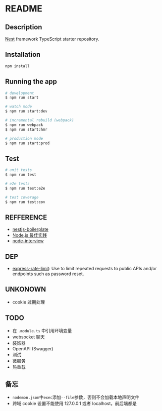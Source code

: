 # README

## Description

[Nest](https://github.com/nestjs/nest) framework TypeScript starter repository.

## Installation

```bash
npm install
```

## Running the app

```bash
# development
$ npm run start

# watch mode
$ npm run start:dev

# incremental rebuild (webpack)
$ npm run webpack
$ npm run start:hmr

# production mode
$ npm run start:prod
```

## Test

```bash
# unit tests
$ npm run test

# e2e tests
$ npm run test:e2e

# test coverage
$ npm run test:cov
```

## REFFERENCE

- [nestjs-boilerplate](https://github.com/Vivify-Ideas/nestjs-boilerplate)
- [Node.js 最佳实践](https://github.com/i0natan/nodebestpractices/blob/master/README.chinese.md#1-project-structure-practices)
- [node-interview](https://elemefe.github.io/node-interview/#/sections/zh-cn/)

## DEP

- [express-rate-limit](https://github.com/nfriedly/express-rate-limit): Use to limit repeated requests to public APIs and/or endpoints such as password reset.

## UNKONOWN

- cookie 过期处理

## TODO

- 在 `.module.ts` 中引用环境变量
- websocket 聊天
- 装饰器
- OpenAPI (Swagger)
- 测试
- 微服务
- 热重载

## 备忘

- `nodemon.json`中`exec`添加`--file`参数，否则不会加载本地声明文件
- 跨域 cookie 设置不能使用 127.0.0.1 或者 localhost，前后端都是
